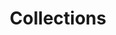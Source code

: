 ---
title: Collections
description: The high level index of collections on CFRCR.
layout: collection_index
collections:
  - "cfrcr/cfrcr.md"
  - "programming/programming.md"
  - "git/git.md"
permalink: /collections/
---